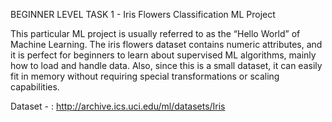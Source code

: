 BEGINNER LEVEL TASK 1 - Iris Flowers Classification ML Project 

This particular ML project is usually referred to as the “Hello World” of Machine Learning. 
The iris flowers dataset contains numeric attributes, and it is perfect for beginners to learn about supervised ML algorithms, mainly how to load and handle data. 
Also, since this is a small dataset, it can easily fit in memory without requiring special transformations or scaling capabilities.

Dataset - : http://archive.ics.uci.edu/ml/datasets/Iris 
